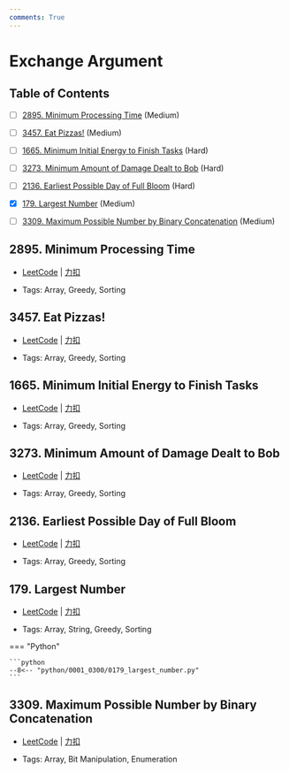 ```yaml
---
comments: True
---
```


# Exchange Argument

## Table of Contents

- [ ] [2895. Minimum Processing Time](#2895-minimum-processing-time) (Medium)
- [ ] [3457. Eat Pizzas!](#3457-eat-pizzas) (Medium)
- [ ] [1665. Minimum Initial Energy to Finish Tasks](#1665-minimum-initial-energy-to-finish-tasks) (Hard)
- [ ] [3273. Minimum Amount of Damage Dealt to Bob](#3273-minimum-amount-of-damage-dealt-to-bob) (Hard)
- [ ] [2136. Earliest Possible Day of Full Bloom](#2136-earliest-possible-day-of-full-bloom) (Hard)
- [x] [179. Largest Number](#179-largest-number) (Medium)
- [ ] [3309. Maximum Possible Number by Binary Concatenation](#3309-maximum-possible-number-by-binary-concatenation) (Medium)


## 2895. Minimum Processing Time

-    [LeetCode](https://leetcode.com/problems/minimum-processing-time/) | [力扣](https://leetcode.cn/problems/minimum-processing-time/)

-   Tags: Array, Greedy, Sorting



## 3457. Eat Pizzas!

-    [LeetCode](https://leetcode.com/problems/eat-pizzas/) | [力扣](https://leetcode.cn/problems/eat-pizzas/)

-   Tags: Array, Greedy, Sorting



## 1665. Minimum Initial Energy to Finish Tasks

-    [LeetCode](https://leetcode.com/problems/minimum-initial-energy-to-finish-tasks/) | [力扣](https://leetcode.cn/problems/minimum-initial-energy-to-finish-tasks/)

-   Tags: Array, Greedy, Sorting



## 3273. Minimum Amount of Damage Dealt to Bob

-    [LeetCode](https://leetcode.com/problems/minimum-amount-of-damage-dealt-to-bob/) | [力扣](https://leetcode.cn/problems/minimum-amount-of-damage-dealt-to-bob/)

-   Tags: Array, Greedy, Sorting



## 2136. Earliest Possible Day of Full Bloom

-    [LeetCode](https://leetcode.com/problems/earliest-possible-day-of-full-bloom/) | [力扣](https://leetcode.cn/problems/earliest-possible-day-of-full-bloom/)

-   Tags: Array, Greedy, Sorting



## 179. Largest Number

-    [LeetCode](https://leetcode.com/problems/largest-number/) | [力扣](https://leetcode.cn/problems/largest-number/)

-   Tags: Array, String, Greedy, Sorting

=== "Python"

    ```python
    --8<-- "python/0001_0300/0179_largest_number.py"
    ```



## 3309. Maximum Possible Number by Binary Concatenation

-    [LeetCode](https://leetcode.com/problems/maximum-possible-number-by-binary-concatenation/) | [力扣](https://leetcode.cn/problems/maximum-possible-number-by-binary-concatenation/)

-   Tags: Array, Bit Manipulation, Enumeration



